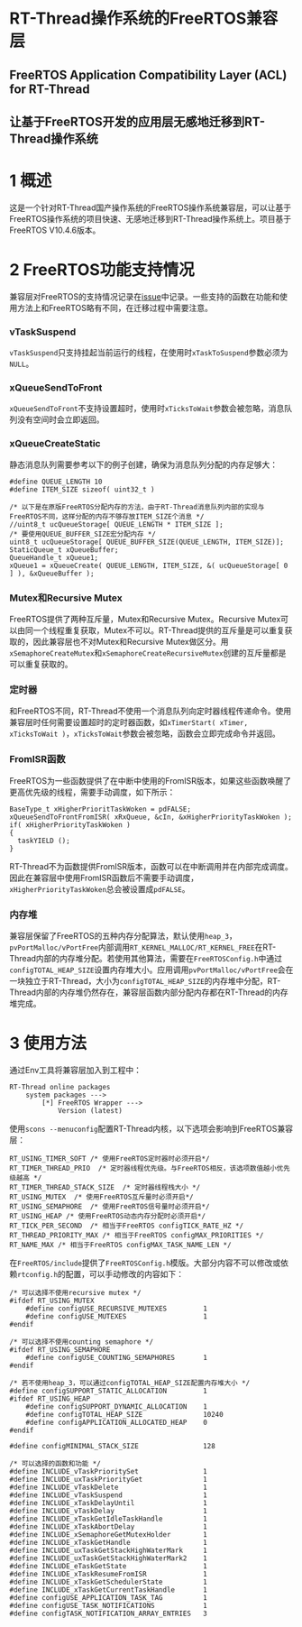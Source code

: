 # RT-Thread操作系统的FreeRTOS兼容层
## FreeRTOS Application Compatibility Layer (ACL) for RT-Thread
## 让基于FreeRTOS开发的应用层无感地迁移到RT-Thread操作系统

# 1 概述
这是一个针对RT-Thread国产操作系统的FreeRTOS操作系统兼容层，可以让基于FreeRTOS操作系统的项目快速、无感地迁移到RT-Thread操作系统上。项目基于FreeRTOS V10.4.6版本。

# 2 FreeRTOS功能支持情况
兼容层对FreeRTOS的支持情况记录在[issue](https://github.com/RT-Thread-packages/FreeRTOS-Wrapper/issues/22)中记录。一些支持的函数在功能和使用方法上和FreeRTOS略有不同，在迁移过程中需要注意。
### vTaskSuspend
`vTaskSuspend`只支持挂起当前运行的线程，在使用时`xTaskToSuspend`参数必须为`NULL`。
### xQueueSendToFront
`xQueueSendToFront`不支持设置超时，使用时`xTicksToWait`参数会被忽略，消息队列没有空间时会立即返回。
### xQueueCreateStatic
静态消息队列需要参考以下的例子创建，确保为消息队列分配的内存足够大：
```
#define QUEUE_LENGTH 10
#define ITEM_SIZE sizeof( uint32_t )

/* 以下是在原版FreeRTOS分配内存的方法，由于RT-Thread消息队列内部的实现与FreeRTOS不同，这样分配的内存不够存放ITEM_SIZE个消息 */
//uint8_t ucQueueStorage[ QUEUE_LENGTH * ITEM_SIZE ];
/* 要使用QUEUE_BUFFER_SIZE宏分配内存 */
uint8_t ucQueueStorage[ QUEUE_BUFFER_SIZE(QUEUE_LENGTH, ITEM_SIZE)];
StaticQueue_t xQueueBuffer;
QueueHandle_t xQueue1;
xQueue1 = xQueueCreate( QUEUE_LENGTH, ITEM_SIZE, &( ucQueueStorage[ 0 ] ), &xQueueBuffer );
```
### Mutex和Recursive Mutex
FreeRTOS提供了两种互斥量，Mutex和Recursive Mutex。Recursive Mutex可以由同一个线程重复获取，Mutex不可以。RT-Thread提供的互斥量是可以重复获取的，因此兼容层也不对Mutex和Recursive Mutex做区分。用`xSemaphoreCreateMutex`和`xSemaphoreCreateRecursiveMutex`创建的互斥量都是可以重复获取的。
### 定时器
和FreeRTOS不同，RT-Thread不使用一个消息队列向定时器线程传递命令。使用兼容层时任何需要设置超时的定时器函数，如`xTimerStart( xTimer, xTicksToWait )`，`xTicksToWait`参数会被忽略，函数会立即完成命令并返回。
### FromISR函数
FreeRTOS为一些函数提供了在中断中使用的FromISR版本，如果这些函数唤醒了更高优先级的线程，需要手动调度，如下所示：
```
BaseType_t xHigherPrioritTaskWoken = pdFALSE;
xQueueSendToFrontFromISR( xRxQueue, &cIn, &xHigherPriorityTaskWoken );
if( xHigherPriorityTaskWoken )
{
  taskYIELD ();
}
```
RT-Thread不为函数提供FromISR版本，函数可以在中断调用并在内部完成调度。因此在兼容层中使用FromISR函数后不需要手动调度，`xHigherPriorityTaskWoken`总会被设置成`pdFALSE`。
### 内存堆
兼容层保留了FreeRTOS的五种内存分配算法，默认使用`heap_3`，`pvPortMalloc/vPortFree`内部调用`RT_KERNEL_MALLOC/RT_KERNEL_FREE`在RT-Thread内部的内存堆分配。若使用其他算法，需要在`FreeRTOSConfig.h`中通过`configTOTAL_HEAP_SIZE`设置内存堆大小。应用调用`pvPortMalloc/vPortFree`会在一块独立于RT-Thread，大小为`configTOTAL_HEAP_SIZE`的内存堆中分配，RT-Thread内部的内存堆仍然存在，兼容层函数内部分配内存都在RT-Thread的内存堆完成。

# 3 使用方法
通过Env工具将兼容层加入到工程中：
```
RT-Thread online packages
    system packages --->
        [*] FreeRTOS Wrapper --->
            Version (latest)
```
使用`scons --menuconfig`配置RT-Thread内核，以下选项会影响到FreeRTOS兼容层：
```
RT_USING_TIMER_SOFT /* 使用FreeRTOS定时器时必须开启*/
RT_TIMER_THREAD_PRIO  /* 定时器线程优先级。与FreeRTOS相反，该选项数值越小优先级越高 */
RT_TIMER_THREAD_STACK_SIZE  /* 定时器线程栈大小 */
RT_USING_MUTEX  /* 使用FreeRTOS互斥量时必须开启*/
RT_USING_SEMAPHORE  /* 使用FreeRTOS信号量时必须开启*/
RT_USING_HEAP /* 使用FreeRTOS动态内存分配时必须开启*/
RT_TICK_PER_SECOND  /* 相当于FreeRTOS configTICK_RATE_HZ */
RT_THREAD_PRIORITY_MAX /* 相当于FreeRTOS configMAX_PRIORITIES */
RT_NAME_MAX /* 相当于FreeRTOS configMAX_TASK_NAME_LEN */
```
在`FreeRTOS/include`提供了`FreeRTOSConfig.h`模版。大部分内容不可以修改或依赖`rtconfig.h`的配置，可以手动修改的内容如下：
```
/* 可以选择不使用recursive mutex */
#ifdef RT_USING_MUTEX
    #define configUSE_RECURSIVE_MUTEXES         1
    #define configUSE_MUTEXES                   1
#endif

/* 可以选择不使用counting semaphore */
#ifdef RT_USING_SEMAPHORE
    #define configUSE_COUNTING_SEMAPHORES       1
#endif

/* 若不使用heap_3，可以通过configTOTAL_HEAP_SIZE配置内存堆大小 */
#define configSUPPORT_STATIC_ALLOCATION         1
#ifdef RT_USING_HEAP
    #define configSUPPORT_DYNAMIC_ALLOCATION    1
    #define configTOTAL_HEAP_SIZE               10240
    #define configAPPLICATION_ALLOCATED_HEAP    0
#endif

#define configMINIMAL_STACK_SIZE                128

/* 可以选择的函数和功能 */
#define INCLUDE_vTaskPrioritySet                1
#define INCLUDE_uxTaskPriorityGet               1
#define INCLUDE_vTaskDelete                     1
#define INCLUDE_vTaskSuspend                    1
#define INCLUDE_xTaskDelayUntil                 1
#define INCLUDE_vTaskDelay                      1
#define INCLUDE_xTaskGetIdleTaskHandle          1
#define INCLUDE_xTaskAbortDelay                 1
#define INCLUDE_xSemaphoreGetMutexHolder        1
#define INCLUDE_xTaskGetHandle                  1
#define INCLUDE_uxTaskGetStackHighWaterMark     1
#define INCLUDE_uxTaskGetStackHighWaterMark2    1
#define INCLUDE_eTaskGetState                   1
#define INCLUDE_xTaskResumeFromISR              1
#define INCLUDE_xTaskGetSchedulerState          1
#define INCLUDE_xTaskGetCurrentTaskHandle       1
#define configUSE_APPLICATION_TASK_TAG          1
#define configUSE_TASK_NOTIFICATIONS            1
#define configTASK_NOTIFICATION_ARRAY_ENTRIES   3
```
